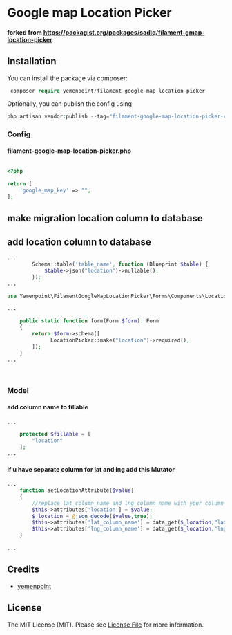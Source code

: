 # Google map Location Picker
#### forked from https://packagist.org/packages/sadiq/filament-gmap-location-picker

## Installation

You can install the package via composer:

```php
 composer require yemenpoint/filament-google-map-location-picker
```

Optionally, you can publish the config using

```php
php artisan vendor:publish --tag="filament-google-map-location-picker-config"
```
### Config
#### filament-google-map-location-picker.php
```php

<?php

return [
    'google_map_key' => "",
];


```

## make migration  location column to database
## add location column to database

```php
...
        Schema::table('table_name', function (Blueprint $table) {
            $table->json("location")->nullable();
        });
...
```

```php
use Yemenpoint\FilamentGoogleMapLocationPicker\Forms\Components\LocationPicker;

...

    public static function form(Form $form): Form
    {
        return $form->schema([
              LocationPicker::make("location")->required(),
        ]);
    }
...

```
<div align="center">
    <img src="https://github.com/yemenpoint/filament-google-map-location-picker/blob/main/images/image1.png" alt="">
</div>
<br/>

####  

### Model

#### add column name to fillable 

```php
...

    protected $fillable = [
        "location"
    ];
...
```


#### if u have separate column for lat and lng add this Mutator

```php
...
    function setLocationAttribute($value)
    {
        //replace lat_column_name and lng_column_name with your column names
        $this->attributes['location'] = $value;
        $_location = @json_decode($value,true);
        $this->attributes['lat_column_name'] = data_get($_location,"lat");
        $this->attributes['lng_column_name'] = data_get($_location,"lng");
    }

...
```




## Credits

- [yemenpoint](https://github.com/yemenpoint)

## License

The MIT License (MIT). Please see [License File](LICENSE.md) for more information.
